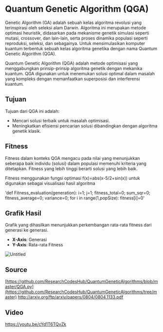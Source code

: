 # Quantum Genetic Algorithm (QGA)

Genetic Algorithm (GA) adalah sebuah kelas algoritma revolusi yang terinspirasi oleh seleksi alam Darwin. Algoritma ini merupakan metode optimasi heuristik, didasarkan pada mekanisme genetik simulasi seperti mutasi, crossover, dan lain-lain, serta proses dinamika populasi seperti reproduksi, seleksi, dan sebagainya. Untuk mensimulasikan komputer kuantum terbentuk sebuah kelas algoritma genetika dengan nama Quantum Genetic Algorithm (QGA).

Quantum Genetic Algorithm (QGA) adalah metode optimisasi yang menggabungkan prinsip-prinsip algoritma genetik dengan mekanika kuantum. QGA digunakan untuk menemukan solusi optimal dalam masalah yang kompleks dengan memanfaatkan superposisi dan interferensi kuantum.

## Tujuan
Tujuan dari QGA ini adalah:
- Mencari solusi terbaik untuk masalah optimisasi.
- Meningkatkan efisiensi pencarian solusi dibandingkan dengan algoritma genetik klasik.

## Fitness
Fitness dalam konteks QGA mengacu pada nilai yang menunjukkan seberapa baik individu (solusi) dalam populasi memenuhi kriteria yang ditetapkan. Fitness yang lebih tinggi berarti solusi yang lebih baik.

Fitness menggunakan fungsi optimasi f(x)=abs(x-5/2+sin(x)) untuk digunakan sebagai visualisasi hasil algoritma

'def Fitness_evaluation(generation):
    i=1; j=1; fitness_total=0; sum_sqr=0;
    fitness_average=0; variance=0;
    for i in range(1,popSize):
        fitness[i]=0'

## Grafik Hasil
Grafik yang dihasilkan menunjukkan perkembangan rata-rata fitness dari generasi ke generasi. 
- **X-Axis**: Generasi
- **Y-Axis**: Rata-rata Fitness
  
![Untitled](https://github.com/user-attachments/assets/7c57eb42-d650-4757-a8df-7c7c42c7f5b2)

## Source

[https://github.com/ResearchCodesHub/QuantumGeneticAlgorithms/blob/master/QGA.py](https://github.com/ResearchCodesHub/QuantumGeneticAlgorithms/tree/master)
http://arxiv.org/ftp/arxiv/papers/0804/0804.1133.pdf

## Video
https://youtu.be/cYd1T6TQvZk
